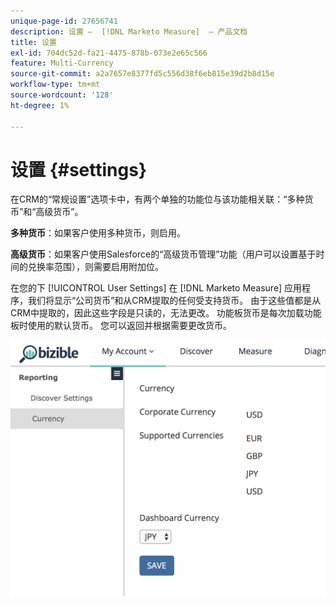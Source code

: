 ```yaml
---
unique-page-id: 27656741
description: 设置 —  [!DNL Marketo Measure]  — 产品文档
title: 设置
exl-id: 704dc52d-fa21-4475-878b-073e2e65c566
feature: Multi-Currency
source-git-commit: a2a7657e8377fd5c556d38f6eb815e39d2b8d15e
workflow-type: tm+mt
source-wordcount: '128'
ht-degree: 1%

---
```


# 设置 {#settings}

在CRM的“常规设置”选项卡中，有两个单独的功能位与该功能相关联：“多种货币”和“高级货币”。

**多种货币**：如果客户使用多种货币，则启用。

**高级货币**：如果客户使用Salesforce的“高级货币管理”功能（用户可以设置基于时间的兑换率范围），则需要启用附加位。

在您的下 [!UICONTROL User Settings] 在 [!DNL Marketo Measure] 应用程序，我们将显示“公司货币”和从CRM提取的任何受支持货币。 由于这些值都是从CRM中提取的，因此这些字段是只读的，无法更改。 功能板货币是每次加载功能板时使用的默认货币。 您可以返回并根据需要更改货币。

![](assets/one-1.png)
